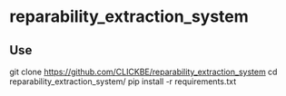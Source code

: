 # reparability_extraction_system

## Use 

git clone https://github.com/CLICKBE/reparability_extraction_system
cd reparability_extraction_system/
pip install -r requirements.txt

